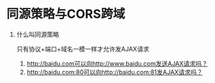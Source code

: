 # 同源策略与CORS跨域
1. 什么叫同源策略

    只有协议+端口+域名一模一样才允许发AJAX请求
    1. http://baidu.com可以向http://www.baidu.com发送AJAX请求吗？
    2. http://baidu.com:80可以向http://baidu.com:81发AJAX请求吗？
    